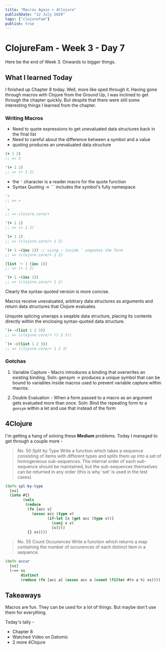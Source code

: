 ```yaml
---
title: "Macros Again + 4Clojure"
publishDate: "12 July 2020"
tags: ["clojurefam"]
publish: true
---
```


# ClojureFam - Week 3 - Day 7

Here be the end of Week 3. Onwards to bigger things.

## What I learned Today

I finished up Chapter 8 today. Well, more like sped through it. Having gone through macros with Clojure from the Ground Up, I was inclined to get through the chapter quickly. But despite that there were still some interesting things I learned from the chapter.

### Writing Macros

* Need to quote expressions to get unevaluated data structures back in the final list
* Need to careful about the difference between a symbol and a value
* quoting produces an unevaluated data structure

```clojure
(+ 1 2)
;; => 3

'(+ 1 2)
;; => (+ 1 2)
```

* the `'` character is a reader macro for the quote function
* Syntax Quoting -> `\`` includes the symbol's fully namespace

```clojure
'+
;; => +

`+
;; => clojure.core/+

'(+ 1 2)
;; => (+ 1 2)

`(+ 1 2)
;; => (clojure.core/+ 1 2)

`(+ 1 ~(inc 1)) ;; using ~ inside ` unquotes the form
;; => (clojure.core/+ 1 2)

(list '+ 1 (inc 1))
;; => (+ 1 2)

`(+ 1 ~(inc 1))
;; => (clojure.core/+ 1 2)
```

Clearly the syntax-quoted version is more concise. 

Macros receive unevaluated, arbitrary data structures as arguments and return data structures that Clojure evaluates.

Unquote splicing unwraps a seqable data structure, placing its contents directly within the enclosing syntax-quoted data structure.

```clojure
`(+ ~(list 1 2 3))
;; => (clojure.core/+ (1 2 3))

`(+ ~@(list 1 2 3))
;; => (clojure.core/+ 1 2 3)
```

### Gotchas

1. Variable Capture - Macro introduces a binding that overwrites an existing binding.
   Soln: gensym -> produces a unique symbol that can be bound to variables inside macros used to prevent variable capture within macros.
   
2. Double Evaluation - When a form passed to a macro as an argument gets evaluated more than once.
    Soln: Bind the repeating form to a `gensym` within a let and use that instead of the form

## 4Clojure

I'm getting a hang of solving these **Medium** problems. Today I managed to get through a couple more - 

> No. 50 Split by Type
> Write a function which takes a sequence consisting of items with different types and splits them up into a set of homogeneous sub-sequences. The internal order of each sub-sequence should be maintained, but the sub-sequences themselves can be returned in any order (this is why 'set' is used in the test cases).

```clojure
(defn spl-by-type
  [xs]
  (into #{}
        (vals
         (reduce
          (fn [acc v]
            (assoc acc (type v)
                   (if-let [x (get acc (type v))]
                     (conj x v)
                     [v])))
          {} xs))))
```

> No. 55 Count Occurences
> Write a function which returns a map containing the number of occurences of each distinct item in a sequence.

```clojure
(defn occur
  [xs]
  (->> xs
       distinct
       (reduce (fn [acc a] (assoc acc a (count (filter #(= a %) xs)))) {})))
```

## Takeaways

Macros are fun. They can be used for a lot of things. But maybe don't use them for everything.

Today's tally - 

* Chapter 8
* Watched Video on Datomic
* 2 more 4Clojure
